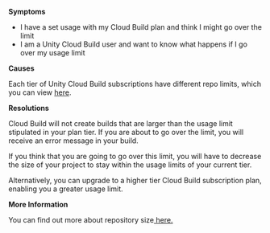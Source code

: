 
        

**Symptoms** 

*   I have a set usage with my Cloud Build plan and think I might go over the limit
*   I am a Unity Cloud Build user and want to know what happens if I go over my usage limit

**Causes** 

Each tier of Unity Cloud Build subscriptions have different repo limits, which you can view [here](https://checkout.unity.com/products/cloud-build).

**Resolutions** 

Cloud Build will not create builds that are larger than the usage limit stipulated in your plan tier. If you are about to go over the limit, you will receive an error message in your build.

If you think that you are going to go over this limit, you will have to decrease the size of your project to stay within the usage limits of your current tier.

Alternatively, you can upgrade to a higher tier Cloud Build subscription plan, enabling you a greater usage limit.

**More Information** 

You can find out more about repository size[ here.](/hc/en-us/articles/204909876-My-project-is-too-large-to-build-for-this-tier-of-service-How-is-repository-size-calculated-)

      